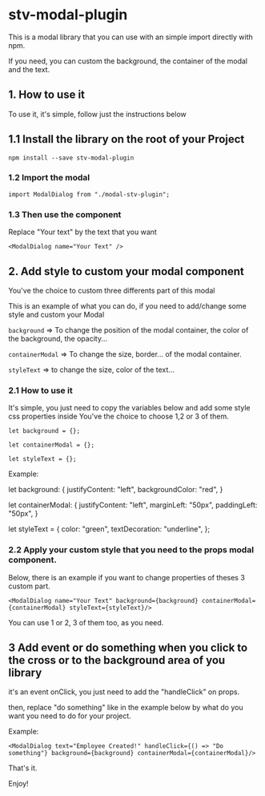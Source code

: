 # stv-modal-plugin

This is a modal library that you can use with an simple import directly with npm.

If you need, you can custom the background, the container of the modal and the text.

## 1. How to use it

To use it, it's simple, follow just the instructions below

## 1.1 Install the library on the root of your Project

`npm install --save stv-modal-plugin`

### 1.2 Import the modal

`import ModalDialog from "./modal-stv-plugin";`

### 1.3 Then use the component

Replace "Your text" by the text that you want

`<ModalDialog name="Your Text" />`

## 2. Add style to custom your modal component

You've the choice to custom three differents part of this modal

This is an example of what you can do, if you need to add/change some style and custom your Modal

`background` => To change the position of the modal container, the color of the background, the opacity...

`containerModal` => To change the size, border... of the modal container.

`styleText` => to change the size, color of the text...

### 2.1 How to use it

It's simple, you just need to copy the variables below and add some style css properties inside
You've the choice to choose 1,2 or 3 of them.

`let background = {};`

`let containerModal = {};`

`let styleText = {};`


Example:

let background: {
  justifyContent: "left",
  backgroundColor: "red",
}

let containerModal: {
  justifyContent: "left",
  marginLeft: "50px",
  paddingLeft: "50px",
}

let styleText = {
  color: "green",
  textDecoration: "underline",
};

### 2.2 Apply your custom style that you need to the props modal component.

Below, there is an example if you want to change properties of theses 3 custom part.

`<ModalDialog name="Your Text" background={background} containerModal={containerModal} styleText={styleText}/>`

You can use 1 or 2, 3 of them too, as you need.

## 3 Add event or do something when you click to the cross or to the background area of you library

it's an event onClick, you just need to add the "handleClick" on props.

then, replace "do something" like in the example below by what do you want you need to do for your project.


Example:

`<ModalDialog text="Employee Created!" handleClick={() => "Do something"} background={background} containerModal={containerModal}/>`


That's it.

Enjoy!
